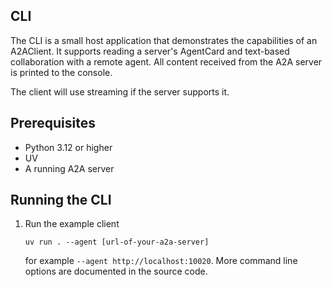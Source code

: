 ## CLI

The CLI is a small host application that demonstrates the capabilities of an A2AClient. It supports reading a server's AgentCard and text-based collaboration with a remote agent. All content received from the A2A server is printed to the console. 

The client will use streaming if the server supports it.

## Prerequisites

- Python 3.12 or higher
- UV
- A running A2A server

## Running the CLI

1. Run the example client
    ```
    uv run . --agent [url-of-your-a2a-server]
    ```

   for example `--agent http://localhost:10020`. More command line options are documented in the source code. 
